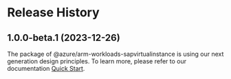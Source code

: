# Release History
    
## 1.0.0-beta.1 (2023-12-26)

The package of @azure/arm-workloads-sapvirtualinstance is using our next generation design principles. To learn more, please refer to our documentation [Quick Start](https://aka.ms/js-track2-quickstart).
